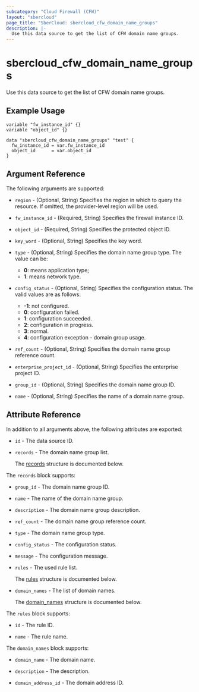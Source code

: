 ```yaml
---
subcategory: "Cloud Firewall (CFW)"
layout: "sbercloud"
page_title: "SberCloud: sbercloud_cfw_domain_name_groups"
description: |-
  Use this data source to get the list of CFW domain name groups.
---
```


# sbercloud_cfw_domain_name_groups

Use this data source to get the list of CFW domain name groups.

## Example Usage

```hcl
variable "fw_instance_id" {}
variable "object_id" {}

data "sbercloud_cfw_domain_name_groups" "test" {
  fw_instance_id = var.fw_instance_id
  object_id      = var.object_id
}
```

## Argument Reference

The following arguments are supported:

* `region` - (Optional, String) Specifies the region in which to query the resource.
  If omitted, the provider-level region will be used.

* `fw_instance_id` - (Required, String) Specifies the firewall instance ID.

* `object_id` - (Required, String) Specifies the protected object ID.

* `key_word` - (Optional, String) Specifies the key word.

* `type` - (Optional, String) Specifies the domain name group type.
  The value can be:
  + **0**: means application type;
  + **1**: means network type.

* `config_status` - (Optional, String) Specifies the configuration status.
  The valid values are as follows:
  + **-1**: not configured.
  + **0**: configuration failed.
  + **1**: configuration succeeded.
  + **2**: configuration in progress.
  + **3**: normal.
  + **4**: configuration exception - domain group usage.

* `ref_count` - (Optional, String) Specifies the domain name group reference count.

* `enterprise_project_id` - (Optional, String) Specifies the enterprise project ID.

* `group_id` - (Optional, String) Specifies the domain name group ID.

* `name` - (Optional, String) Specifies the name of a domain name group.

## Attribute Reference

In addition to all arguments above, the following attributes are exported:

* `id` - The data source ID.

* `records` - The domain name group list.

  The [records](#data_records_struct) structure is documented below.

<a name="data_records_struct"></a>
The `records` block supports:

* `group_id` - The domain name group ID.

* `name` - The name of the domain name group.

* `description` - The domain name group description.

* `ref_count` - The domain name group reference count.

* `type` - The domain name group type.

* `config_status` - The configuration status.

* `message` - The configuration message.

* `rules` - The used rule list.

  The [rules](#records_rules_struct) structure is documented below.

* `domain_names` - The list of domain names.

  The [domain_names](#records_domain_names_struct) structure is documented below.

<a name="records_rules_struct"></a>
The `rules` block supports:

* `id` - The rule ID.

* `name` - The rule name.

<a name="records_domain_names_struct"></a>
The `domain_names` block supports:

* `domain_name` - The domain name.

* `description` - The description.

* `domain_address_id` - The domain address ID.
